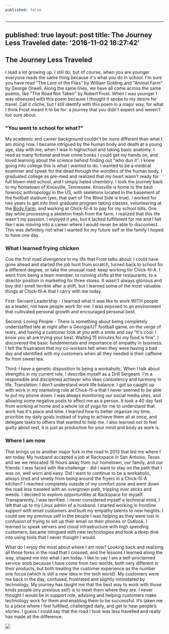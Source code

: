```yaml
---
published: false
---
```

---
published: true
layout: post
title: The Journey Less Traveled
date: '2016-11-02 18:27:42'
---

## The Journey Less Traveled


I read a lot growing up. I still do, but of course, when you are younger everyone reads the same thing because it's what you do in school. I'm sure you have read "The Lord of the Flies" by William Golding and "Animal Farm" by George Orwell. Along the same lines, we have all come across the same poems, like "The Road Not Taken" by Robert Frost. When I was younger I was obsessed with this poem because I thought it spoke to my desire for travel. Call it cliche, but I still identify with this poem in a major way, for what I think Frost meant it to be for: a journey that you didn't expect and weren't too sure about. 

### "You went to school for what?"
My academic and career background couldn't be more different than what I am doing now. I became intrigued by the human body and death at a young age, stay with me, when I was in highschool and taking basic anatomy. I read as many fictional and true crime books I could get my hands on, and loved learning about the science behind finding out "who dun it". I knew going into college this is what I wanted to do. I wanted to be a medical examiner and speak for the dead through the wonders of the human body. I graduated college as pre-med and realized that my heart wasn't ready for full blown med school, and I simply hated chemistry. I took the journey back to my hometown of Knoxville, Tennessee. Knoxville is home to the best forensic anthropology in the US, with skeletons located in the basement of the football stadium (yes, that part of The Blind Side is true). I worked for two years to get into their graduate program taking classes, volunteering at the [Body Farm](http://video.nationalgeographic.com/video/body-farm-sci), and working at Chick-fil-A to pay for my school bills. One day while processing a skeleton fresh from the farm, I realized that this life wasn't my passion. I enjoyed it yes, but it lacked fulfillment for me and I felt like I was moving into a career where I would never be able to disconnect. This was definitely not what I wanted for my future self or the family I hoped to have one day. 

### What I learned frying chicken
Cue the first road divergence in my life that Frost talks about: I could have gone ahead and started the job hunt from scratch, turned back to school for a different degree, or take the unusual road: keep working for Chick-fil-A. I went from being a team member, to running shifts at the restaurants, to a director position in marketing for three stores.  It wasn't always glorious and boy did I smell terrible after a shift, but I learned some of the most valuable things at Chick-fil-A that I carry with me today.   


First: Servant Leadership - I learned what it was like to work WITH people as a leader, not have people work for me. I was exposed to an environment that cultivated personal growth and encouraged personal best. 


Second: Loving People - There is something about being completely understaffed late at night after a Georgia/UT football game, on the verge of tears, and having a customer look at you with a smile and say "It's cool. I know you all are trying your best. Waiting 15 minutes for my food is fine". I discovered the basic fundamentals and importance of empathy in business. I felt the frustration that my co-workers felt when they were having a bad day and identified with my customers when all they needed is their caffeine fix from sweet tea. 


Third: I have a genetic disposition to being a workaholic. When I talk about strengths in my current role, I describe myself as a Drill Sergeant. I'm a responsible and disciplined achiever who likes consistency and harmony in life. Translation: I don't understand work life balance. I got so caught up with work in my marketing role at Chick-fil-a that I never seemed to be able to put my phone down. I was always monitoring our social media sites, and allowing some negative posts to affect me as a person. It took a 40 day fast from working at home and a whole lot of yoga for me to understand that work has it's place and time. I learned how to better organize my time, prioritize my daily goals instead of trying to achieve them all at once, and delegate tasks to others that wanted to help me. I also learned not to feel guilty about rest, it is just as productive for your mind and body as work is.    

### Where I am now
That brings us to another major fork in the road In 2013 that led me where I am today. My husband accepted a job at Rackspace in San Antonio, Texas and we we relocated 16 hours away from our hometown, our family, and our friends. I was faced with the challenge - did I want to stay on the path that I was on, well worn and easy. Did I want to continue to be a workaholic, always tired and smelly from being around the fryers in a Chick-fil-A kitchen? I reached completely outside of my comfort zone and went down the road less traveled with an overgrown path, tripping over sticks and weeds. I decided to explore opportunities at Rackspace for myself. Transparently, I was terrified. I never considered myself a technical mind, I left that up to my Linux admin of a husband. I started working in frontline support with email customers and built my empathy talents to new heights. I could see my previous self in the people I was helping as they were lost in confusion of trying to set up their email on their phones or Outlook. I learned to speak servers and cloud infrastructure with high spending customers, became intrigued with new technologies and took a deep dive into using tools that I never thought I would. 


What do I enjoy the most about where I am now? Looking back and realizing all those forks in the road that I crossed, and the lessons I learned along the way, shaped me into what I am today. I like to say I am a self-proclaimed service snob because I have come from two worlds, both very different in their products, but both treating the customer experience as the number one focus (which is still a new idea in the tech world). My customers were me back in the day, confused, frustrated and slightly intimidated by technology. My journey has taught me that the best way to work with those kinds people (my previous self) is to meet them where they are. I never thought I would be in support role, advising and helping customers make technology work for them and enabling them to be successful. It’s taken me to a place where I feel fulfilled, challenged daily, and get to hear people’s stories. I guess I could say that the road I took was less travelled and really has made all the difference. 

![](http://www.visitmysmokies.com/wp-content/uploads/2016/04/A-hazy-photo-of-Cades-Cove-in-the-Great-Smoky-Mountains-National-Park.jpg)